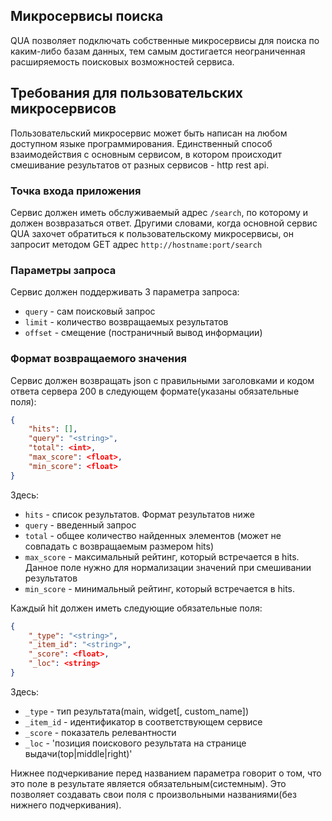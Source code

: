 ## Микросервисы поиска


QUA позволяет подключать собственные микросервисы для поиска по каким-либо
базам данных, тем самым достигается неограниченная расширяемость поисковых
возможностей сервиса.


## Требования для пользовательских микросервисов

Пользовательский микросервис может быть написан на любом доступном языке
программирования. Единственный способ взаимодействия с основным сервисом, в
котором происходит смешивание результатов от разных сервисов - http rest api.


### Точка входа приложения

Сервис должен иметь обслуживаемый адрес `/search`, по которому и должен
возвразаться ответ. Другими словами, когда основной сервис QUA захочет
обратиться к пользовательскому микросервисы, он запросит методом GET адрес
`http://hostname:port/search`


### Параметры запроса

Сервис должен поддерживать 3 параметра запроса:

- `query` - сам поисковый запрос
- `limit` - количество возвращаемых результатов
- `offset` - смещение (постраничный вывод информации)


### Формат возвращаемого значения

Сервис должен возвращать json с правильными заголовками и кодом
ответа сервера 200 в следующем формате(указаны обязательные поля):

```json
{
    "hits": [],
    "query": "<string>",
    "total": <int>,
    "max_score": <float>,
    "min_score": <float>
}
```

Здесь:

- `hits` - список результатов. Формат результатов ниже
- `query` - введенный запрос
- `total` - общее количество найденных элементов
    (может не совпадать с возвращаемым размером hits)
- `max_score` - максимальный рейтинг, который встречается в hits. Данное поле
    нужно для нормализации значений при смешивании результатов
- `min_score` - минимальный рейтинг, который встречается в hits.


Каждый hit должен иметь следующие обязательные поля:

```json
{
    "_type": "<string>",
    "_item_id": "<string>",
    "_score": <float>,
    "_loc": <string>
}
```

Здесь:

- `_type` - тип результата(main, widget[, custom_name])
- `_item_id` - идентификатор в соответствующем сервисе
- `_score` - показатель релевантности
- `_loc` - 'позиция поискового результата на странице выдачи(top|middle|right)'

Нижнее подчеркивание перед названием параметра говорит о том, что это поле
в результате является обязательным(системным). Это позволяет создавать свои
поля с произвольными названиями(без нижнего подчеркивания).
